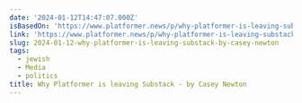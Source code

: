 ```yaml
---
date: '2024-01-12T14:47:07.000Z'
isBasedOn: 'https://www.platformer.news/p/why-platformer-is-leaving-substack'
link: 'https://www.platformer.news/p/why-platformer-is-leaving-substack'
slug: 2024-01-12-why-platformer-is-leaving-substack-by-casey-newton
tags:
  - jewish
  - Media
  - politics
title: Why Platformer is leaving Substack - by Casey Newton
---
```


